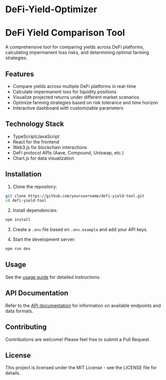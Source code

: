 # DeFi-Yield-Optimizer

# DeFi Yield Comparison Tool

A comprehensive tool for comparing yields across DeFi platforms, calculating impermanent loss risks, and determining optimal farming strategies.

## Features

- Compare yields across multiple DeFi platforms in real-time
- Calculate impermanent loss for liquidity positions
- Visualize projected returns under different market scenarios
- Optimize farming strategies based on risk tolerance and time horizon
- Interactive dashboard with customizable parameters

## Technology Stack

- TypeScript/JavaScript
- React for the frontend
- Web3.js for blockchain interactions
- DeFi protocol APIs (Aave, Compound, Uniswap, etc.)
- Chart.js for data visualization

## Installation

1. Clone the repository:
```bash
git clone https://github.com/yourusername/defi-yield-tool.git
cd defi-yield-tool
```

2. Install dependencies:
```bash
npm install
```

3. Create a `.env` file based on `.env.example` and add your API keys.

4. Start the development server:
```bash
npm run dev
```

## Usage

See the [usage guide](./docs/usage.md) for detailed instructions.

## API Documentation

Refer to the [API documentation](./docs/api.md) for information on available endpoints and data formats.

## Contributing

Contributions are welcome! Please feel free to submit a Pull Request.

## License

This project is licensed under the MIT License - see the LICENSE file for details.
